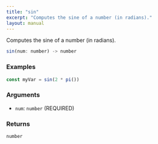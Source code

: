 ```yaml
---
title: "sin"
excerpt: "Computes the sine of a number (in radians)."
layout: manual
---
```


Computes the sine of a number (in radians).



```js
sin(num: number) -> number
```

### Examples

```js
const myVar = sin(2 * pi())
```

### Arguments

* `num`: `number` (REQUIRED)

### Returns

`number`



